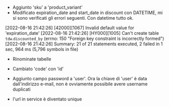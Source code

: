 - Aggiunto 'sku' a 'product_variant'
- Modificato expiration_date and start_date in discount con DATETIME, mi si sono verificati gli errori seguenti. Con datetime tutto ok.

[2022-08-16 21:42:26] [42000][1067] Invalid default value for 'expiration_date'
[2022-08-16 21:42:26] [HY000][1005] Can't create table `tdw`.`discounted_by` (errno: 150 "Foreign key constraint is
incorrectly formed")
[2022-08-16 21:42:26] Summary: 21 of 21 statements executed, 2 failed in
1 sec, 964 ms (5,796 symbols in file)

- Rinominate tabelle
- Cambiato 'code' con 'id'
- Aggiunto campo password a 'user'. Ora la chiave di 'user' è data dall'indirizzo e-mail, non è ovviamente possibile avere username duplicati

- l'url in service è diventato unique